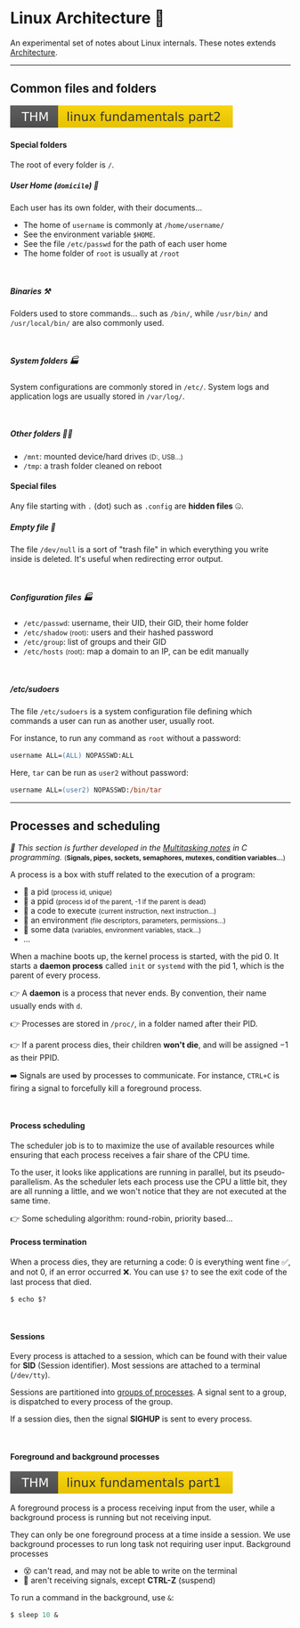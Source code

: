 # Linux Architecture 🧪

An experimental set of notes about Linux internals. These notes extends [Architecture](/operating-systems/others/architecture/index.md).

<hr class="sr">

## Common files and folders

[![linuxfundamentalspart2](../../../cybersecurity/_badges/thm/linuxfundamentalspart2.svg)](https://tryhackme.com/room/linuxfundamentalspart2)

<div class="row row-cols-md-2"><div>

#### Special folders

The root of every folder is `/`.

##### User  Home (<code>domicile</code>) 🏡

Each user has its own folder, with their documents...

* The home of `username` is commonly at `/home/username/`
* See the environment variable `$HOME`.
* See the file `/etc/passwd` for the path of each user home
* The home folder of `root` is usually at `/root`

<br>

##### Binaries ⚒️

Folders used to store commands... such as `/bin/`, while `/usr/bin/` and `/usr/local/bin/` are also commonly used.

<br>

##### System folders 🏭

System configurations are commonly stored in `/etc/`. System logs and application logs are usually stored in `/var/log/`.

<br>

##### Other folders 🧑‍💻

* `/mnt`: mounted device/hard drives <small>(D:, USB...)</small>
* `/tmp`: a trash folder cleaned on reboot
</div><div>

#### Special files

Any file starting with <code>.</code> (dot) such as <code>.config</code> are **hidden files** 🤐.

##### Empty file 🧭

The file `/dev/null` is a sort of "trash file" in which everything you write inside is deleted. It's useful when redirecting error output.

<br>

##### Configuration files 🏭

* `/etc/passwd`: username, their UID, their GID, their home folder
* `/etc/shadow` <small>(root)</small>: users and their hashed password
* `/etc/group`: list of groups and their GID
* `/etc/hosts` <small>(root)</small>: map a domain to an IP, can be edit manually

<br>

##### /etc/sudoers

The file `/etc/sudoers` is a system configuration file defining which commands a user can run as another user, usually root.

For instance, to run any command as `root` without a password:

```ps
username ALL=(ALL) NOPASSWD:ALL 
```

Here, `tar` can be run as `user2` without password:

```ps
username ALL=(user2) NOPASSWD:/bin/tar
```
</div></div>

<hr class="sep-both">

## Processes and scheduling

*🚢 This section is further developed in the [Multitasking notes](/programming-languages/low-level/c/multitasking/index.md) in C programming.* <small>(**Signals, pipes, sockets, semaphores, mutexes, condition variables...**)</small>

<div class="row row-cols-md-2"><div>

A process is a box with stuff related to the execution of a program:

* 🔑 a pid <small>(process id, unique)</small>
* 💍 a ppid <small>(process id of the parent, -1 if the parent is dead)</small>
* 📄 a code to execute <small>(current instruction, next instruction...)</small>
* 🪸 an environment <small>(file descriptors, parameters, permissions...)</small>
* 🧪 some data <small>(variables, environment variables, stack...)</small>
* ...

When a machine boots up, the kernel process is started, with the pid 0. It starts a **daemon process** called `init` or `systemd` with the pid 1, which is the parent of every process.

👉 A **daemon** is a process that never ends. By convention, their name usually ends with `d`.

👉 Processes are stored in `/proc/`, in a folder named after their PID.

👉 If a parent process dies, their children **won't die**, and will be assigned $-1$ as their PPID.

➡️ Signals are used by processes to communicate. For instance, `CTRL+C` is firing a signal to forcefully kill a foreground process.

<br>

#### Process scheduling

The scheduler job is to to maximize the use of available resources while ensuring that each process receives a fair share of the CPU time.

To the user, it looks like applications are running in parallel, but its pseudo-parallelism. As the scheduler lets each process use the CPU a little bit, they are all running a little, and we won't notice that they are not executed at the same time.

👉 Some scheduling algorithm: round-robin, priority based...
</div><div>

#### Process termination

When a process dies, they are returning a code: $0$ is everything went fine ✅, and not $0$, if an error occurred ❌. You can use `$?` to see the exit code of the last process that died.

```bash!
$ echo $?
```

<br>

#### Sessions

Every process is attached to a session, which can be found with their value for **SID** (Session identifier). Most sessions are attached to a terminal (`/dev/tty`).

Sessions are partitioned into [groups of processes](https://en.wikipedia.org/wiki/Process_group). A signal sent to a group, is dispatched to every process of the group.

If a session dies, then the signal **SIGHUP** is sent to every process.

<br>

#### Foreground and background processes

[![linuxfundamentalspart1](../../../cybersecurity/_badges/thm/linuxfundamentalspart1.svg)](https://tryhackme.com/room/linuxfundamentalspart1)

A foreground process is a process receiving input from the user, while a background process is running but not receiving input.

They can only be one foreground process at a time inside a session. We use background processes to run long task not requiring user input. Background processes

* 😵 can't read, and may not be able to write on the terminal
* 🔕 aren't receiving signals, except **CTRL-Z** (suspend)

To run a command in the background, use `&`:

```ps
$ sleep 10 &
```
</div></div>

